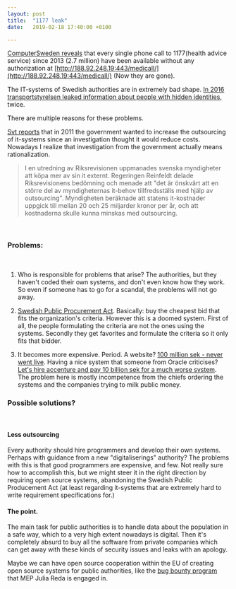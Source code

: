 ```yaml
---
layout: post
title:  "1177 leak"
date:   2019-02-18 17:40:00 +0100

---
```


[ComputerSweden reveals](https://computersweden.idg.se/2.2683/1.714787/inspelade-samtal-1177-vardguiden-oskyddade-internet) that every single phone call to 1177(health advice service) since 2013 (2.7 million) have been available without any authorization at [http://188.92.248.19:443/medicall/](http://188.92.248.19:443/medicall/) (Now they are gone).

The IT-systems of Swedish authorities are in extremely bad shape. [In 2016 transportstyrelsen leaked information about people with hidden identities](https://www.svt.se/nyheter/inrikes/transportstyrelsen-rojde-skyddade-uppgifter-tva-ganger-om), twice.

There are multiple reasons for these problems.

[Svt reports](https://www.svt.se/nyheter/inrikes/transportstyrelsens-sakerhetsskandal-detta-har-hant) that in 2011 the government wanted to increase the outsourcing of it-systems since an investigation thought it would reduce costs. Nowadays I realize that investigation from the government actually means rationalization.

> I en utredning av Riksrevisionen uppmanades svenska myndigheter att köpa mer av sin it externt. Regeringen Reinfeldt delade Riksrevisionens bedömning och menade att "det är önskvärt att en större del av myndigheternas it-behov tillfredsställs med hjälp av outsourcing". Myndigheten beräknade att statens it-kostnader uppgick till mellan 20 och 25 miljarder kronor per år, och att kostnaderna skulle kunna minskas med outsourcing. 

<br>

### Problems:

<br>

1. Who is responsible for problems that arise? The authorities, but they haven't coded their own systems, and don't even know how they work. So even if someone has to go for a scandal, the problems will not go away.

2. [Swedish Public Procurement Act](http://www.konkurrensverket.se/globalassets/english/publications-and-decisions/swedish-public-procurement-act.pdf). Basically: buy the cheapest bid that fits the organization's criteria. However this is a doomed system. First of all, the people formulating the criteria are not the ones using the systems. Secondly they get favorites and formulate the criteria so it only fits that bidder. 

3. It becomes more expensive. Period. A website? [100 million sek - never went live](https://www.svt.se/nyheter/inrikes/af-la-100-miljoner-pa-ny-sajt-som-inte-blev-av). Having a nice system that someone from Oracle criticises? [Let's hire accenture and pay 10 billion sek for a much worse system](https://computersweden.idg.se/2.2683/1.547944/haveriet-inifran-sa-gick-pust-fran-succe-till-fiasko). The problem here is mostly incompetence from the chiefs ordering the systems and the companies trying to milk public money.


### Possible solutions?
<br>

#### Less outsourcing

Every authority should hire programmers and develop their own systems. Perhaps with guidance from a new "digitaliserings" authority? The problems with this is that good programmers are expensive, and few. Not really sure how to accomplish this, but we might steer it in the right direction by requiring open source systems, abandoning the Swedish Public Producement Act (at least regarding it-systems that are extremely hard to write requirement specifications for.)


#### The point.

The main task for public authorities is to handle data about the population in a safe way, which to a very high extent nowadays is digital. Then it's completely absurd to buy all the software from private companies which can get away with these kinds of security issues and leaks with an apology.

Maybe we can have open source cooperation within the EU of creating open source systems for public authorities, like the [bug bounty program](https://juliareda.eu/fossa/) that MEP Julia Reda is engaged in.
